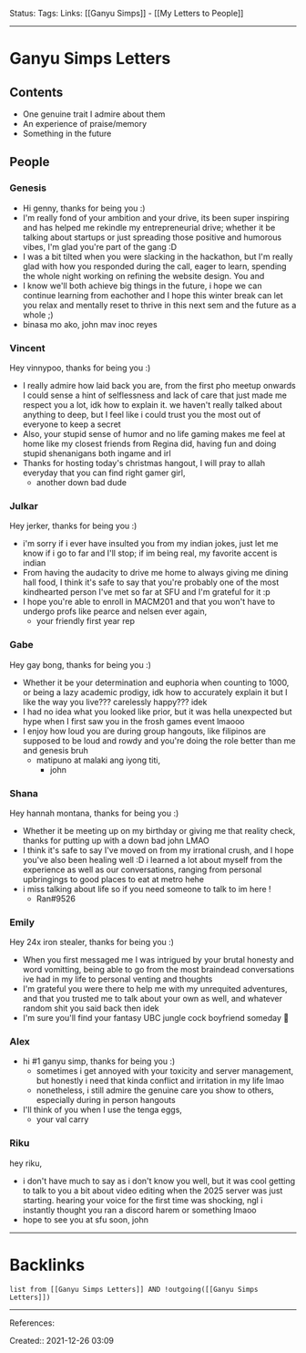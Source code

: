 Status: 
Tags: 
Links: [[Ganyu Simps]] - [[My Letters to People]]
___
# Ganyu Simps Letters
## Contents
- One genuine trait I admire about them
- An experience of praise/memory
- Something in the future
## People
### Genesis
- Hi genny, thanks for being you :)
- I'm really fond of your ambition and your drive, its been super inspiring and has helped me rekindle my entrepreneurial drive; whether it be talking about startups or just spreading those positive and humorous vibes, I'm glad you're part of the gang :D
- I was a bit tilted when you were slacking in the hackathon, but I'm really glad with how you responded during the call, eager to learn, spending the whole night working on refining the website design. You and 
- I know we'll both achieve big things in the future, i hope we can continue learning from eachother and I hope this winter break can let you relax and mentally reset to thrive in this next sem and the future as a whole ;)
-  binasa mo ako, john mav inoc reyes
### Vincent
Hey vinnypoo, thanks for being you :)
- I really admire how laid back you are, from the first pho meetup onwards I could sense a hint of selflessness and lack of care that just made me respect you a lot, idk how to explain it. we haven't really talked about anything to deep, but I feel like i could trust you the most out of everyone to keep a secret
- Also, your stupid sense of humor and no life gaming makes me feel at home like my closest friends from Regina did, having fun and doing stupid shenanigans both ingame and irl
- Thanks for hosting today's christmas hangout, I will pray to allah everyday that you can find right gamer girl,
	- another down bad dude
### Julkar
Hey jerker, thanks for being you :)
- i'm sorry if i ever have insulted you from my indian jokes, just let me know if i go to far and I'll stop; if im being real, my favorite accent is indian
- From having the audacity to drive me home to always giving me dining hall food, I think it's safe to say that you're probably one of the most kindhearted person I've met so far at SFU and I'm grateful for it :p 
- I hope you're able to enroll in MACM201 and that you won't have to undergo profs like pearce and nelsen ever again,
	- your friendly first year rep
### Gabe
Hey gay bong, thanks for being you :)
- Whether it be your determination and euphoria when counting to 1000, or being a lazy academic prodigy, idk how to accurately explain it but I like the way you live??? carelessly happy??? idek
- I had no idea what you looked like prior, but it was hella unexpected but hype when I first saw you in the frosh games event lmaooo
- I enjoy how loud you are during group hangouts, like filipinos are supposed to be loud and rowdy and you're doing the role better than me and genesis bruh
	- matipuno at malaki ang iyong titi,
		- john
### Shana
Hey hannah montana, thanks for being you :)
- Whether it be meeting up on my birthday or giving me that reality check, thanks for putting up with a down bad john LMAO
- I think it's safe to say I've moved on from my irrational crush, and I hope you've also been healing well :D i learned a lot about myself from the experience as well as our conversations, ranging from personal upbringings to good places to eat at metro hehe
- i miss talking about life so if you need someone to talk to im here !
	- Ran#9526
### Emily
Hey 24x iron stealer, thanks for being you :)
- When you first messaged me I was intrigued by your brutal honesty and word vomitting, being able to go from the most braindead conversations ive had in my life to personal venting and thoughts
- I'm grateful you were there to help me with my unrequited adventures, and that you trusted me to talk about your own as well, and whatever random shit you said back then idek
- I'm sure you'll find your fantasy UBC jungle cock boyfriend someday :star_struck:
### Alex
- hi #1 ganyu simp, thanks for being you :)
	- sometimes i get annoyed with your toxicity and server management, but honestly i need that kinda conflict and irritation in my life lmao
	- nonetheless, i still admire the genuine care you show to others, especially during in person hangouts
- I'll think of you when I use the tenga eggs, 
	- your val carry
### Riku
hey riku,
- i don't have much to say as i don't know you well, but it was cool getting to talk to you a bit about video editing when the 2025 server was just starting. hearing your voice for the first time was shocking, ngl i instantly thought you ran a discord harem or something lmaoo
- hope to see you at sfu soon, john
___
# Backlinks
```dataview
list from [[Ganyu Simps Letters]] AND !outgoing([[Ganyu Simps Letters]])
```
___
References:

Created:: 2021-12-26 03:09
